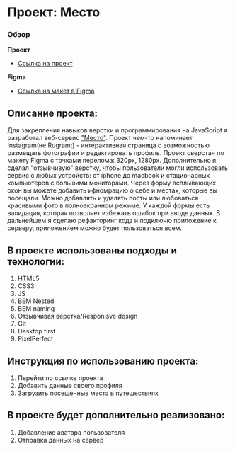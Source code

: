 # Проект: Место

### Обзор

**Проект**

* [Ссылка на проект](https://msilkov.github.io/mesto/)

**Figma**

* [Ссылка на макет в Figma](https://www.figma.com/file/2cn9N9jSkmxD84oJik7xL7/JavaScript.-Sprint-4?node-id=0%3A1)


## Описание проекта:
Для закрепления навыков верстки и программирования на JavaScript я разработал веб-сервис ["Место"](https://msilkov.github.io/mesto/). Проект чем-то напоминает Instagram(не Rugram;) - интерактивная страница с возможностью размещать фотографии и редактировать профиль. Проект сверстан по макету Figma с точками перелома: 320px, 1280px. Дополнительно я сделал "отзывчивую" верстку, чтобы пользователи могли использовать сервис с любых устройств: от iphone до macbook и стационарных компьютеров с большими мониторами. Через форму всплывающих окон вы можете добавить ифномрацию о себе и местах, которые вы посещали. Можно добавлять и удалять посты или любоваться красивыми фото в полноэкранном режиме. У каждой формы есть валидация, которая позволяет избежать ошибок при вводе данных. В дальнейшем я сделаю рефакторинг кода и подключю приложение к серверу, приложением можно будет пользоваться всем.

## В проекте использованы подходы и технологии:
1. HTML5
2. CSS3
3. JS
4. BEM Nested
5. BEM naming
6. Отзывчивая верстка/Responisve design
7. Git 
8. Desktop first
9. PixelPerfect

## Инструкция по использованию проекта:
1. Перейти по ссылке проекта
2. Добавить данные своего профиля
3. Загрузить посещенные места в путешествиях

## В проекте будет дополнительно реализовано:
1. Добавление аватара пользователя
2. Отправка данных на сервер



